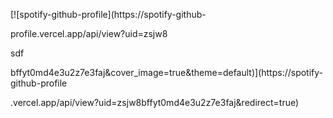 [![spotify-github-profile](https://spotify-github-

profile.vercel.app/api/view?uid=zsjw8

sdf


bffyt0md4e3u2z7e3faj&cover_image=true&theme=default)](https://spotify-github-profile


.vercel.app/api/view?uid=zsjw8bffyt0md4e3u2z7e3faj&redirect=true)
